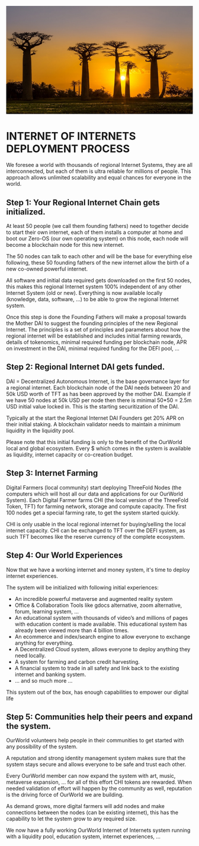 

![alt_text](img/zanzibar_landscape.png "image_tooltip")



# INTERNET OF INTERNETS DEPLOYMENT PROCESS

We foresee a world with thousands of regional Internet Systems, they are all interconnected, but each of them is ultra reliable for millions of people. This approach allows unlimited scalability and equal chances for everyone in the world.


## Step 1: Your Regional Internet Chain gets initialized.

At least 50 people (we call them founding fathers) need to together decide to start their own internet, each of them installs a computer at home and boot our Zero-OS (our own operating system) on this node, each node will become a blockchain node for this new internet.

The 50 nodes can talk to each other and will be the base for everything else following, these 50 founding fathers of the new internet allow the birth of a new co-owned powerful internet.

All software and initial data required gets downloaded on the first 50 nodes, this makes this regional Internet system 100% independent of any other Internet System (old or new). Everything is now available locally (knowledge, data, software, …) to be able to grow the regional Internet system.

Once this step is done the Founding Fathers will make a proposal towards the Mother DAI to suggest the founding principles of the new Regional Internet. The principles is a set of principles and parameters about how the regional internet will be established and includes initial farming rewards, details of tokenomics, minimal required funding per blockchain node, APR on investment in the DAI, minimal required funding for the DEFI pool, …


## Step 2: Regional Internet DAI gets funded.

DAI = Decentralized Autonomous Internet, is the base governance layer for a regional internet. Each blockchain node of the DAI needs between 20 and 50k USD worth of TFT as has been approved by the mother DAI. Example if we have 50 nodes at 50k USD per node then there is minimal 50*50 = 2.5m USD initial value locked in. This is the starting securitization of the DAI.

Typically at the start the Regional Internet DAI Founders get 20% APR on their initial staking. A blockchain validator needs to maintain a minimum liquidity in the liquidity pool.

Please note that this initial funding is only to the benefit of the OurWorld local and global ecosystem. Every $ which comes in the system is available as liquidity, internet capacity or co-creation budget.


## Step 3: Internet Farming

Digital Farmers (local community) start deploying ThreeFold Nodes (the computers which will host all our data and applications for our OurWorld System). Each Digital Farmer farms CHI (the local version of the ThreeFold Token, TFT) for farming network, storage and compute capacity. The first 100 nodes get a special farming rate, to get the system started quickly. 

CHI is only usable in the local regional internet for buying/selling the local internet capacity. CHI can be exchanged to TFT over the DEFI system, as such TFT becomes like the reserve currency of the complete ecosystem.


## Step 4: Our World Experiences

Now that we have a working internet and money system, it's time to deploy internet experiences. 

The system will be initialized with following initial experiences:



* An incredible powerful metaverse and augmented reality system
* Office & Collaboration Tools like gdocs alternative, zoom alternative, forum, learning system, …
* An educational system with thousands of video’s and millions of pages with education content is made available. This educational system has already been viewed more than 4 billion times.
* An ecommerce and index/search engine to allow everyone to exchange anything for everything.
* A Decentralized Cloud system, allows everyone to deploy anything they need locally.
* A system for farming and carbon credit harvesting.
* A financial system to trade in all safety and link back to the existing internet and banking system.
* … and so much more …

This system out of the box, has enough capabilities to empower our digital life


## Step 5: Communities help their peers and expand the system.

OurWorld volunteers help people in their communities to get started with any possibility of the system.

A reputation and strong identity management system makes sure that the system stays secure and allows everyone to be safe and trust each other.

Every OurWorld member can now expand the system with art, music, metaverse expansion, … for all of this effort CHI tokens are rewarded. When needed validation of effort will happen by the community as well, reputation is the driving force of OurWorld we are building.

As demand grows, more digital farmers will add nodes and make connections between the nodes (can be existing internet), this has the capability to let the system grow to any required size.

We now have a fully working OurWorld Internet of Internets system running with a liquidity pool, education system, internet experiences, … 
